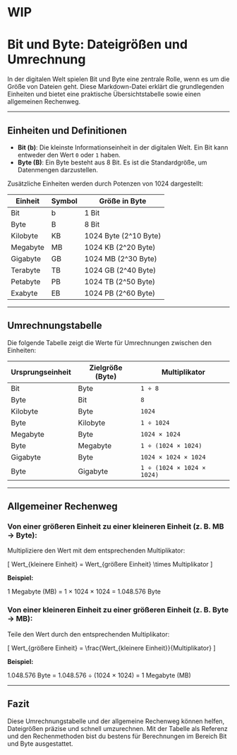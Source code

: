 # WIP

# Bit und Byte: Dateigrößen und Umrechnung

In der digitalen Welt spielen Bit und Byte eine zentrale Rolle, wenn es um die Größe von Dateien geht. Diese Markdown-Datei erklärt die grundlegenden Einheiten und bietet eine praktische Übersichtstabelle sowie einen allgemeinen Rechenweg.

---

## Einheiten und Definitionen

- **Bit (b)**: Die kleinste Informationseinheit in der digitalen Welt. Ein Bit kann entweder den Wert `0` oder `1` haben.
- **Byte (B)**: Ein Byte besteht aus 8 Bit. Es ist die Standardgröße, um Datenmengen darzustellen.

Zusätzliche Einheiten werden durch Potenzen von 1024 dargestellt:

| Einheit   | Symbol  | Größe in Byte                 |
|-----------|---------|-------------------------------|
| Bit       | b       | 1 Bit                         |
| Byte      | B       | 8 Bit                         |
| Kilobyte  | KB      | 1024 Byte (2^10 Byte)         |
| Megabyte  | MB      | 1024 KB (2^20 Byte)           |
| Gigabyte  | GB      | 1024 MB (2^30 Byte)           |
| Terabyte  | TB      | 1024 GB (2^40 Byte)           |
| Petabyte  | PB      | 1024 TB (2^50 Byte)           |
| Exabyte   | EB      | 1024 PB (2^60 Byte)           |

---

## Umrechnungstabelle

Die folgende Tabelle zeigt die Werte für Umrechnungen zwischen den Einheiten:

| Ursprungseinheit | Zielgröße (Byte)         | Multiplikator          |
|------------------|--------------------------|------------------------|
| Bit              | Byte                    | `1 ÷ 8`                |
| Byte             | Bit                     | `8`                    |
| Kilobyte         | Byte                    | `1024`                 |
| Byte             | Kilobyte                | `1 ÷ 1024`             |
| Megabyte         | Byte                    | `1024 × 1024`          |
| Byte             | Megabyte                | `1 ÷ (1024 × 1024)`    |
| Gigabyte         | Byte                    | `1024 × 1024 × 1024`   |
| Byte             | Gigabyte                | `1 ÷ (1024 × 1024 × 1024)` |

---

## Allgemeiner Rechenweg

### Von einer größeren Einheit zu einer kleineren Einheit (z. B. MB → Byte):
Multipliziere den Wert mit dem entsprechenden Multiplikator:

\[
Wert_{kleinere Einheit} = Wert_{größere Einheit} \times Multiplikator
\]

**Beispiel:**

1 Megabyte (MB) = 1 × 1024 × 1024 = 1.048.576 Byte

### Von einer kleineren Einheit zu einer größeren Einheit (z. B. Byte → MB):
Teile den Wert durch den entsprechenden Multiplikator:

\[
Wert_{größere Einheit} = \frac{Wert_{kleinere Einheit}}{Multiplikator}
\]

**Beispiel:**

1.048.576 Byte = 1.048.576 ÷ (1024 × 1024) = 1 Megabyte (MB)

---

## Fazit

Diese Umrechnungstabelle und der allgemeine Rechenweg können helfen, Dateigrößen präzise und schnell umzurechnen. Mit der Tabelle als Referenz und den Rechenmethoden bist du bestens für Berechnungen im Bereich Bit und Byte ausgestattet.
